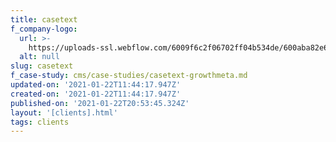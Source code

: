 ```yaml
---
title: casetext
f_company-logo:
  url: >-
    https://uploads-ssl.webflow.com/6009f6c2f06702ff04b534de/600aba82e6a4833ba850a1fa_casetext_NewLogo-e1600732330717.png
  alt: null
slug: casetext
f_case-study: cms/case-studies/casetext-growthmeta.md
updated-on: '2021-01-22T11:44:17.947Z'
created-on: '2021-01-22T11:44:17.947Z'
published-on: '2021-01-22T20:53:45.324Z'
layout: '[clients].html'
tags: clients
---
```



